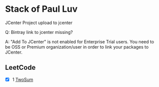 # Stack of Paul Luv

JCenter Project upload to jcenter

Q: Bintray link to jcenter missing?

A: "Add To JCenter" is not enabled for Enterprise Trial users. You need to be OSS or Premium organization/user in order to link your packages to JCenter.

## LeetCode 

- [x] 1 [TwoSum](file://app/src/main/java/com/paul/leetcode/TwoSum.java) 
